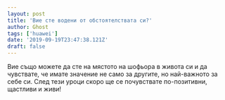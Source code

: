 ```yaml
---
layout: post
title: 'Вие сте водени от обстоятелствата си?'
author: Ghost
tags: ['huawei']
date: '2019-09-19T23:47:38.121Z'
draft: false
---
```


Вие също можете да сте на мястото на шофьора в живота си и да чувствате, че имате значение не само за другите, но най-важното за себе си. След тези уроци скоро ще се почувствате по-позитивни, щастливи и живи!
